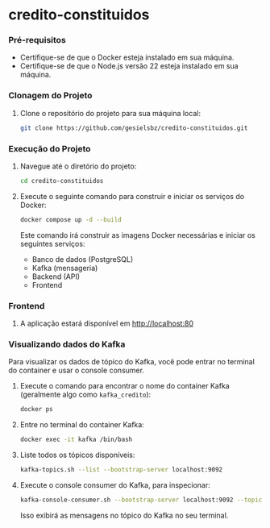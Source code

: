 # credito-constituidos

### Pré-requisitos

* Certifique-se de que o Docker esteja instalado em sua máquina.
* Certifique-se de que o Node.js versão 22 esteja instalado em sua máquina.

### Clonagem do Projeto

1.  Clone o repositório do projeto para sua máquina local:

    ```bash
    git clone https://github.com/gesielsbz/credito-constituidos.git
    ```

### Execução do Projeto

1.  Navegue até o diretório do projeto:

    ```bash
    cd credito-constituidos
    ```

2.  Execute o seguinte comando para construir e iniciar os serviços do Docker:

    ```bash
    docker compose up -d --build
    ```

    Este comando irá construir as imagens Docker necessárias e iniciar os seguintes serviços:

    * Banco de dados (PostgreSQL)
    * Kafka (mensageria)
    * Backend (API)
    * Frontend

### Frontend

1.  A aplicação estará disponível em [http://localhost:80](http://localhost:80)    


### Visualizando dados do Kafka

Para visualizar os dados de tópico do Kafka, você pode entrar no terminal do container e usar o console consumer.

1.  Execute o comando para encontrar o nome do container Kafka (geralmente algo como `kafka_credito`):

    ```bash
    docker ps
    ```

2.  Entre no terminal do container Kafka:

    ```bash
    docker exec -it kafka /bin/bash
    ```

3.  Liste todos os tópicos disponíveis:

    ```bash
    kafka-topics.sh --list --bootstrap-server localhost:9092
    ```

4.  Execute o console consumer do Kafka, para inspecionar:

    ```bash
    kafka-console-consumer.sh --bootstrap-server localhost:9092 --topic topic-consultas --from-beginning
    ```

    Isso exibirá as mensagens no tópico do Kafka no seu terminal.
